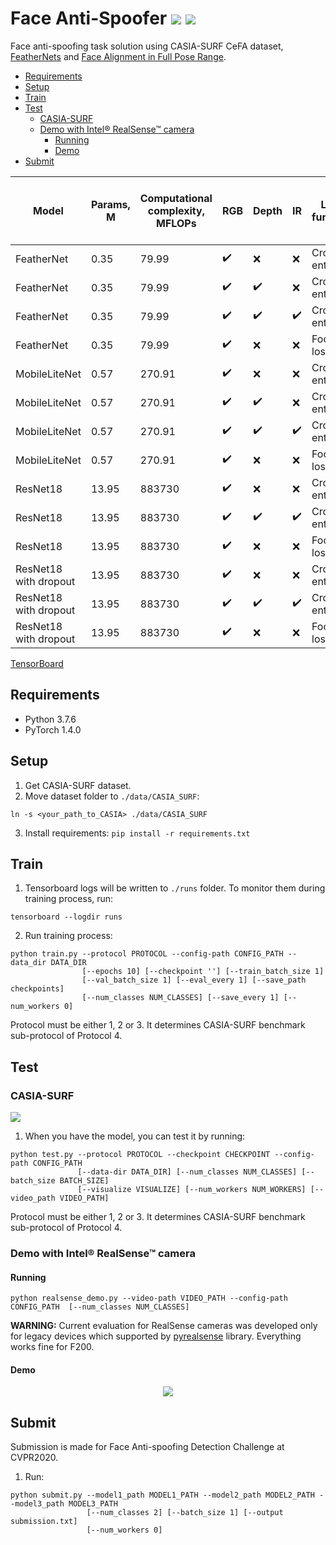 # Face Anti-Spoofer ![](https://img.shields.io/badge/python-3.7-informational?logo=python&logoColor=ccc) ![](https://img.shields.io/badge/PyTorch-1.4-informational?logo=pytorch&logoColor=ccc)
Face anti-spoofing task solution using CASIA-SURF CeFA dataset, [FeatherNets](https://github.com/trushkin-ilya/FeatherNets_Face-Anti-spoofing-Attack-Detection-Challenge-CVPR2019) and [Face Alignment in Full Pose Range](https://github.com/trushkin-ilya/3DDFA).
<!--ts-->
  * [Requirements](#requirements)
  * [Setup](#setup)
  * [Train](#train)
  * [Test](#test)
     * [CASIA-SURF](#casia-surf)
     * [Demo with Intel® RealSense™ camera](#demo-with-intel-realsense-camera)
        * [Running](#running)
        * [Demo](#demo)
  * [Submit](#submit)
<!-- Added by: itrushkin, at: Чт июл  2 23:34:25 MSK 2020 -->

<!--te-->



| Model |  Params, M | Computational complexity, MFLOPs | RGB | Depth | IR |Loss function | Optimal LR | Minimal ACER (CASIA-SURF val) | Snapshot |
| --- | --- | ---| --- | --- | --- | --- | --- | --- | --- |
| FeatherNet | 0.35 | 79.99 | :heavy_check_mark: | :x: | :x: | Cross-entropy | 3e-6| 0.0068 | [Download](https://drive.google.com/file/d/1IUcyz-rc2s-uTAHgTEI8x98WkexkANC8/view?usp=sharing) |
| FeatherNet | 0.35 | 79.99 | :heavy_check_mark: | :heavy_check_mark: | :x: | Cross-entropy | 3e-6| 0.0005 | [Download](https://drive.google.com/file/d/1TnZonwS1dPs7lLtOjrPtb9JCDQF3u8uR/view?usp=sharing)
| FeatherNet | 0.35 | 79.99 | :heavy_check_mark: | :heavy_check_mark: | :heavy_check_mark: | Cross-entropy | 1e-7 |  0 | [Download](https://drive.google.com/file/d/1Fx6umkuQElj-3rAXJfWcDskCsKO2wxdc/view?usp=sharing)
| FeatherNet | 0.35 | 79.99 | :heavy_check_mark: | :x: | :x: | Focal loss | 3e-6 | 0.0117 | [Download](https://drive.google.com/file/d/1O4Aw3J4Y8C8Ozf2nylYHMLULNOHrGPiE/view?usp=sharing)
| MobileLiteNet | 0.57 | 270.91 | :heavy_check_mark: | :x: | :x: | Cross-entropy | 3e-7 | 0.0397 | [Download](https://drive.google.com/file/d/1DU3pCwUJujoYQmg8XJXzQepNJp7SwG1Y/view?usp=sharing)
| MobileLiteNet | 0.57 | 270.91 | :heavy_check_mark: | :heavy_check_mark: | :x: | Cross-entropy | 3e-6| 0.0029 | [Download](https://drive.google.com/file/d/1HTHohYimOIKSkusrdfscznr2pDuWQePa/view?usp=sharing)
| MobileLiteNet | 0.57 | 270.91 | :heavy_check_mark: | :heavy_check_mark: | :heavy_check_mark: | Cross-entropy | 3e-6 | 0 | [Download](https://drive.google.com/file/d/14tAwhKCouix4Jgoe6XtU9WsQUJ4nIRVW/view?usp=sharing)
| MobileLiteNet | 0.57 | 270.91 | :heavy_check_mark: | :x: | :x: | Focal loss | 3e-7| 0.0495 | [Download](https://drive.google.com/file/d/1VBEYg-6Gs5cSiQadlvUbxNqRw7jDQGqk/view?usp=sharing)
| ResNet18 | 13.95 | 883730 | :heavy_check_mark: | :x: | :x: | Cross-entropy | 1e-3 | 0.0304 | [Download](https://drive.google.com/file/d/1JtvbBqa-mvx61l-PXO0gq48KCstw_R1L/view?usp=sharing)
| ResNet18 | 13.95 | 883730 | :heavy_check_mark: | :heavy_check_mark: | :heavy_check_mark: | Cross-entropy | 1e-3 | 0.0004 | [Download](https://drive.google.com/file/d/1Ap0e8PiIFdE49v9ihzsdv4TxubANeW7G/view?usp=sharing)
| ResNet18 | 13.95 | 883730 | :heavy_check_mark: | :x: | :x: | Focal loss| 1e-4 | 0.03717 | [Download](https://drive.google.com/file/d/1KUnfBUggjWP3TzFc7IrsE0UopV-8hYRx/view?usp=sharing)
| ResNet18 with dropout | 13.95 | 883730 | :heavy_check_mark: | :x: | :x: | Cross-entropy | 1e-3 | 0.1244 | [Download](https://drive.google.com/file/d/1eSKpZi6EsNnj69CRq4HMSOpwu5PnFkM5/view?usp=sharing)
| ResNet18 with dropout | 13.95 | 883730 | :heavy_check_mark: | :heavy_check_mark: | :heavy_check_mark: | Cross-entropy | 1e-3 | 0.0001 | [Download](https://drive.google.com/file/d/1WnbgnPjeVCfR_2tUEJ3R8ThulKaXQ7tF/view?usp=sharing)
| ResNet18 with dropout | 13.95 | 883730 | :heavy_check_mark: | :x: | :x: | Focal loss | 1e-4 | 0.0548 | [Download](https://drive.google.com/file/d/1nsT7aBzzeqseWd6c1eZwKc_t3XkMXiVV/view?usp=sharing)

[TensorBoard](https://tensorboard.dev/experiment/SoIKSMcbRniYID003q5glw/#scalars)


## Requirements
* Python 3.7.6
* PyTorch 1.4.0

## Setup
1. Get CASIA-SURF dataset.
2. Move dataset folder to `./data/CASIA_SURF`:
```
ln -s <your_path_to_CASIA> ./data/CASIA_SURF
```
3. Install requirements:
```pip install -r requirements.txt```


## Train

1. Tensorboard logs will be written to `./runs` folder. To monitor them during training process, run:
```
tensorboard --logdir runs
```

2. Run training process:
```
python train.py --protocol PROTOCOL --config-path CONFIG_PATH --data_dir DATA_DIR
                [--epochs 10] [--checkpoint ''] [--train_batch_size 1]
                [--val_batch_size 1] [--eval_every 1] [--save_path checkpoints]
                [--num_classes NUM_CLASSES] [--save_every 1] [--num_workers 0]
```
Protocol must be either 1, 2 or 3. It determines CASIA-SURF benchmark sub-protocol of Protocol 4.

## Test
### CASIA-SURF
![](https://storage.googleapis.com/groundai-web-prod/media/users/user_299614/project_411398/images/fig/eccv_fig0.png)
1. When you have the model, you can test it by running:
```
python test.py --protocol PROTOCOL --checkpoint CHECKPOINT --config-path CONFIG_PATH 
               [--data-dir DATA_DIR] [--num_classes NUM_CLASSES] [--batch_size BATCH_SIZE]
               [--visualize VISUALIZE] [--num_workers NUM_WORKERS] [--video_path VIDEO_PATH]
```
Protocol must be either 1, 2 or 3. It determines CASIA-SURF benchmark sub-protocol of Protocol 4.

### Demo with Intel® RealSense™ camera
#### Running
```
python realsense_demo.py --video-path VIDEO_PATH --config-path CONFIG_PATH  [--num_classes NUM_CLASSES]
```
**WARNING:** Current evaluation for RealSense cameras was developed only for legacy devices which supported by [pyrealsense](https://github.com/toinsson/pyrealsense) library. Everything works fine for F200.
#### Demo
<p align="center">
  <img src="misc/out.gif">
</p>

## Submit
Submission is made for Face Anti-spoofing Detection Challenge at CVPR2020.
1. Run:
```
python submit.py --model1_path MODEL1_PATH --model2_path MODEL2_PATH --model3_path MODEL3_PATH 
                 [--num_classes 2] [--batch_size 1] [--output submission.txt]
                 [--num_workers 0] 
```
